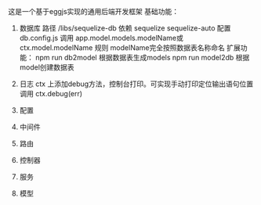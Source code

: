 这是一个基于eggjs实现的通用后端开发框架
基础功能：
1. 数据库
路径 /libs/sequelize-db
依赖 sequelize sequelize-auto
配置 db.config.js
调用 app.model.models.modelName或ctx.model.modelName
规则 modelName完全按照数据表名称命名
扩展功能：
npm run db2model      根据数据表生成models
npm run model2db      根据model创建数据表

2. 日志
ctx 上添加debug方法，控制台打印。可实现手动打印定位输出语句位置
调用 ctx.debug(err)
3. 配置
4. 中间件
5. 路由
6. 控制器
7. 服务
8. 模型
